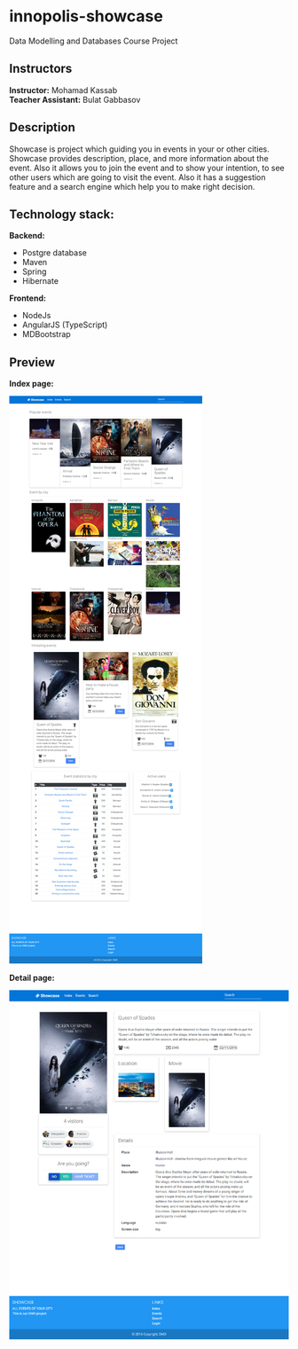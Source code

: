 # innopolis-showcase
Data Modelling and Databases Course Project

## Instructors
**Instructor:** Mohamad Kassab   
**Teacher Assistant:** Bulat Gabbasov

## Description
Showcase is project which guiding you in events in your or other cities. Showcase provides description, place, and more information about the event. Also it allows you to join the event and to show your intention, to see other users which are going to visit the event. Also it has a suggestion feature and a search engine which help you to make right decision.

## Technology stack:
**Backend:**
<ul>
  <li>Postgre database</li>
  <li>Maven</li>
  <li>Spring</li>
  <li>Hibernate</li>
</ul>

**Frontend:**
<ul>
  <li>NodeJs</li>
  <li>AngularJS (TypeScript)</li>
  <li>MDBootstrap</li>
</ul>

## Preview

**Index page:**   
   
![Index page](/assets/index-page.png)
   
**Detail page:**   
   
![Detail page](/assets/detail-page.png)
